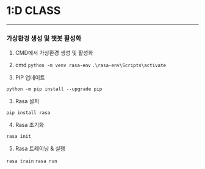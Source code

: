 # 1:D CLASS

---

### 가상환경 생성 및 챗봇 활성화

1. CMD에서 가상환경 생성 및 활성화

1. cmd
`python -m venv rasa-env`
`.\rasa-env\Scripts\activate`

2. PIP 업데이트

`python -m pip install --upgrade pip`

3. Rasa 설치

`pip install rasa`

4. Rasa 초기화

`rasa init`

5. Rasa 트레이닝 & 실행

`rasa train`
`rasa run`
